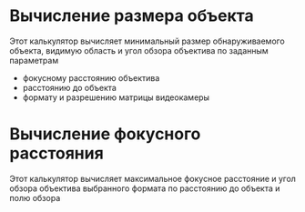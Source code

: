# Вычисление размера объекта
Этот калькулятор вычисляет минимальный размер обнаруживаемого объекта,
видимую область и угол обзора объектива по заданным параметрам

* фокусному расстоянию объектива
* расстоянию до объекта
* формату и разрешению матрицы видеокамеры

# Вычисление фокусного расстояния
Этот калькулятор вычисляет максимальное фокусное расстояние и угол обзора 
объектива выбранного формата по расстоянию до объекта и полю обзора